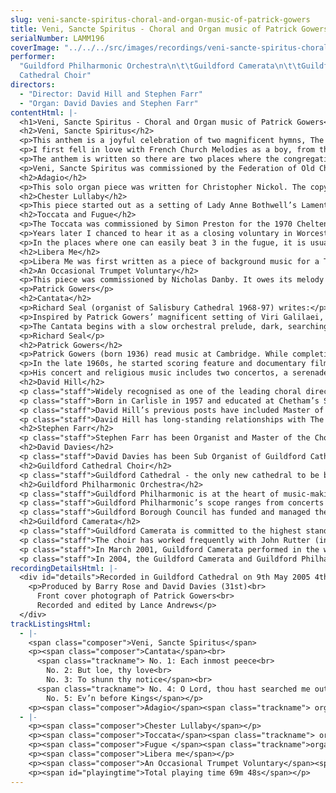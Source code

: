 ```yaml
---
slug: veni-sancte-spiritus-choral-and-organ-music-of-patrick-gowers
title: Veni, Sancte Spiritus - Choral and Organ music of Patrick Gowers
serialNumber: LAMM196
coverImage: "../../../src/images/recordings/veni-sancte-spiritus-choral-and-organ-music-of-patrick-gowers.jpg"
performer:
  "Guildford Philharmonic Orchestra\n\t\tGuildford Camerata\n\t\tGuildford
  Cathedral Choir"
directors:
  - "Director: David Hill and Stephen Farr"
  - "Organ: David Davies and Stephen Farr"
contentHtml: |-
  <h1>Veni, Sancte Spiritus - Choral and Organ music of Patrick Gowers</h1>
  <h2>Veni, Sancte Spiritus</h2>
  <p>This anthem is a joyful celebration of two magnificent hymns, The Golden Sequence, Veni, Sancte Spiritus, and the office hymn Nocte Surgentes, generally sung at Sunday Nocturns from Trinity to Advent. The first has been attributed to Archbishop Stephen Langton of Canterbury (d. 1228), and the second to Pope Gregory the Great (c. 540 – 604). Their musical settings are based on two superb French Church melodies, Prompto gentes animo (E.H.653) from the Rouen processional (1729) and Christe, quem sedes/Coelites Plaudant (E.H.242) from the Rouen Antiphoner (1728). Though very different in character, they rather surprisingly share their first six notes. It is not known who wrote them.</p>
  <p>I first fell in love with French Church Melodies as a boy, from their use in the English Hymnal (see above), researched and edited by Ralph Vaughan Williams. Later, when I was well stricken in years, I had the delightful privilege of meeting the late Canon Derek Ingram Hill of Canterbury, a great scholar and expert on these melodies, and one-time colleague of the compilers and editors of the English Hymnal. As a young man in the 1930s he used to bicycle round northern France each summer collecting French Church Melodies, and the two in this anthem, which is dedicated to him, were particular favourites of his.</p>
  <p>The anthem is written so there are two places where the congregation can loudly join in the second, slower melody. This is to make it particularly suitable for schools. There are also optional parts for two trumpets, two trombones and a bass trombone (all of big band jazz experience and expertise). The setting of the first melody may seem rather fast; but that is more or less how Canon Ingram Hill used to sing it, as he remembered having heard it in Rouen cathedral.</p>
  <p>Veni, Sancte Spiritus was commissioned by the Federation of Old Choristers’ Associations for their Congress at Canterbury in July 2000.</p>
  <h2>Adagio</h2>
  <p>This solo organ piece was written for Christopher Nickol. The copy is marked to be played “remote but bright a la cathedral sound”.</p>
  <h2>Chester Lullaby</h2>
  <p>This piece started out as a setting of Lady Anne Bothwell’s Lament. But I wanted a version that could be used as a carol in a conventional carol service, so I hunted around until I came across these very suitable 16th century words by the nuns of Chester. Their origin suggests that the solo line is somewhat more appropriately sung by a female than by a boy.</p>
  <h2>Toccata and Fugue</h2>
  <p>The Toccata was commissioned by Simon Preston for the 1970 Cheltenham Festival. He asked for a flashy piece with which to end recitals, featuring some (Count) Basie chords. When he gave his magnificent first performance in the Festival Hall, the author of the programme note thought Basie chords must be a misprint; so he changed it to the totally inappropriate Basic chords.</p>
  <p>Years later I chanced to hear it as a closing voluntary in Worcester Cathedral, played by Adrian Partington. When I spoke to him afterwards, he commissioned a Fugue to go with it. It is probably quite an oddity to have a fugue written 18 years after its toccata. It means that while the toccata is very definitely young man’s music, the fugue is more staid and middle-aged. Nevertheless, the best way to understand either of them is to try to beat time, which is harder than usual because this music does not have a regular metre. It is not based on singing, dancing, walking, running, heartbeats (or even machines!) but on a boulder falling down the side of a steep mountain, sometimes spinning round in the air, and between whiles, coming down to earth with a bump. This can be heard in the manuals-only passage starting at 1m 20. Later on, the pedals come in with far slower notes that polarise the manual music into a gradually accelerating series of regular metres. This process can be heard beginning at 2m 14s. From here on the music gets steadily louder and some way through the piece its tempo suddenly drops at a type of climax and then switches backwards and forwards between the original breathless pace and this new, more measured one.</p>
  <p>In the places where one can easily beat 3 in the fugue, it is usually because the fugue subject is going on somewhere. In between, the music is in the same irregular metre as the Toccata (at the slower tempo). This piece gets softer and softer as it goes on, and it ends with a full counter exposition, which is to say that the subject and countersubject appear in each voice in turn; and this section is combined all the way through with a very quiet echo of the start of the Toccata, which is not too blindingly obvious until the pedal entry at the very end.</p>
  <h2>Libera Me</h2>
  <p>Libera Me was first written as a piece of background music for a TV realisation of the Sherlock Holmes story The Priory School in which a little boy is kidnapped from school. In this production it was made a choir school and they needed something to sing. So I made this version of the title music in the style of a 16th century motet, and the words “Libera Me” seemed very germane.</p>
  <h2>An Occasional Trumpet Voluntary</h2>
  <p>This piece was commissioned by Nicholas Danby. It owes its melody to Jeremiah Clarke’s Trumpet Voluntary and its rhythm to a jazzed-up version of Widor’s Toccata.</p>
  <p>Patrick Gowers</p>
  <h2>Cantata</h2>
  <p>Richard Seal (organist of Salisbury Cathedral 1968-97) writes:</p>
  <p>Inspired by Patrick Gowers’ magnificent setting of Viri Galilaei, which he wrote in 1987 for the consecration of Richard Harries as Bishop of Oxford, I asked him to write something for the Southern Cathedrals Festival in 1991 in Salisbury. This resulted in his Cantata which was first performed on 23rd July 1991. Knowing that he was most sensitive to the needs of an SCF commission, I gave him an entirely free hand as to the choice of subject and text. It was his idea to base it on the Psalms, especially Psalm 139, that most wonderful of Psalms which expresses so completely the omnipresence of God, and to combine Miles Coverdale’s text (which dates from the 1530s and 1540s) with a metrical version of it written about fifty years later by Mary Herbert, Countess of Pembroke, and her brother, Sir Philip Sidney. In Viri Galilaei, Patrick had already shown the power of an original chorale or hymn tune, and such was his interest in metrical psalms that here was another opportunity for him to develop the idea, as J. S. Bach had done in his cantatas. The Cantata was a great success, well received by performers and listeners alike, and I am delighted that it is has been recorded.</p>
  <p>The Cantata begins with a slow orchestral prelude, dark, searching and intense, which leads on to a sad and reflective fugue, Purcellean in style. This meditative mood prevails throughout the work. The first choral entry emerges from this introduction, with the chorale upon which the whole work is based. The metrical text is set to the chorale and is interspersed with duets and trios which use Coverdale’s words. In several places the choral writing expands into three four-part choirs. Three verses from Psalm 51 (Miserere mei), in their metrical version, provide the text for the second movement. The purging of the sinful soul with hyssop, depicted by acciaccaturas and augmented seconds, leads into a lively, haunting dance as the broken bones of the text ‘daunce awaie their sadness’. This dance gradually fades into the distance. The third movement follows the format of the first. The original chorale is now in an intense and chromatic form and the movement gradually builds up into a new chorale that is majestic, strong in rhythm and has rich harmonic cadences. The text for this chorale is taken from Psalm 18 verses 10-12. The mood of the fourth movement is quietly meditative. The duets have a plainsong feel about them as they mysteriously weave Coverdale’s words. At the words “and laid thine hand upon me” the music reaches a powerful climax, which is followed by a very soft coda as the Psalmist reflects on man’s incapacity to comprehend the works of God, so reminiscent of Job’s humble acceptance of God’s omnipotence. As in all Bach’s cantatas, the final movement is a strong (here slightly extended) declaration of the main chorale. The text is the metrical version of part of Psalm 138 in which our Saviour receives due honour and praise.</p>
  <p>Richard Seal</p>
  <h2>Patrick Gowers</h2>
  <p>Patrick Gowers (born 1936) read music at Cambridge. While completing his doctorate, he taught composition part-time at the university. He was also jazz critic on the Financial Times and assistant conductor of Bill Russo’s London Jazz Orchestra as well as being music director of the Royal Shakespeare Company’s Marat/Sade for its two seasons at the Aldwych Theatre and one in New York.</p>
  <p>In the late 1960s, he started scoring feature and documentary films, first in Denmark and then in this country. His music for Stevie, featuring John Williams on guitar, was itself the subject of the documentary How to Score, which was subsequently broadcast by the BBC. In the 1970s, he directed the electronic music studio at Dartington and played keyboards for the New Swingle Singers. Later in the 1970s, Patrick Gowers started writing for television and in 1982 he won the BAFTA original music award for his scores for Smiley’s People, The Woman in White and I Remember Nelson.</p>
  <p>His concert and religious music includes two concertos, a serenade, a rhapsody and a suite The Death of Loma, all for guitar and orchestra. For the organ, he has written a Toccata and a Fugue, an extended Trio Sonata and some other shorter works. Other compositions include four anthems for cathedral choir, Viri Galilaei, Holy holy, Libera Me and Aveto Augustine, two suites for solo violin and orchestra as well as the Cantata for triple choir, organ and strings being performed on this recording.</p>
  <h2>David Hill</h2>
  <p class="staff">Widely recognised as one of the leading choral directors in the UK, David Hill is Director of Music at St John’s College, Cambridge. He also holds the posts of Musical Director of The Bach Choir, Chief Conductor of The Southern Sinfonia, Director of Florilegium Choir and Orchestra and Music Director of Leeds Philharmonic Society.</p>
  <p class="staff">Born in Carlisle in 1957 and educated at Chetham’s School of Music he was made a Fellow of the Royal College of Organists at the age of 17. David took an organ scholarship to St John’s College, Cambridge under the direction of Dr George Guest. Alongside organ studies with tutors including Gillian Weir and Peter Hurford, David conducted the University Opera Society and Cambridge University Music Society’s orchestra. He has recently been awarded an honorary Doctorate by the University of Southampton in recognition of his services to Music.</p>
  <p class="staff">David Hill’s previous posts have included Master of the Music at Winchester Cathedral (1987-2002), Music Director of The Waynflete Singers (1987-2002) Master of the Music at Westminster Cathedral, Musical Director of the Alexandra Choir (1980-87), Associate Conductor and then Artistic Director of the Philharmonia Chorus (1986-1997). He regularly gives choral training workshops and summer schools in the UK and overseas, his handbook on the subject Giving Voice was published in 1995 and he is a choral advisor to music publishers Novello for whom he has edited the carol book Noël.</p>
  <p class="staff">David Hill has long-standing relationships with The Bournemouth Symphony Orchestra and BBC Singers with whom he has conducted a wide range of repertoire. He has also appeared with The London Philharmonic, The Sydney Symphony Orchestra, Zagreb Philharmonic, Ulster Orchestra, City of London Sinfonia, English Chamber Orchestra, The BBC National Orchestra of Wales, Sinfonia 21, the Northern Sinfonia, The New Queen’s Hall Orchestra, the Netherlands Radio Choir and RIAS Kammerchor, Berlin. He made his BBC Proms debut with the world premiere of Sir John Tavener’s Song of the Cosmos with The Bach Choir and the BBC Philharmonic Orchestra in 2001.</p>
  <h2>Stephen Farr</h2>
  <p class="staff">Stephen Farr has been Organist and Master of the Choristers at Guildford Cathedral since 1999. He read Music at Cambridge as Organ Scholar of Clare College, and after graduating with first class honours, undertook postgraduate study for the degree of MPhil. He subsequently held the post of Sub Organist at Christ Church Oxford and at Winchester Cathedral. In addition to his work at Guildford, he has an established international reputation as a soloist and continuo player of wide experience, working with many leading conductors and ensembles and making frequent appearances on television, radio and CD. He is a Fellow and Council Member of the Royal College of Organists, and was recently elected a Fellow of the Royal Society of Arts.</p>
  <h2>David Davies</h2>
  <p class="staff">David Davies has been Sub Organist of Guildford Cathedral since 2003 and became Director of the Girl Choristers in 2004. Originally from north Wales, he was organ scholar of Magdalen College, Oxford, and previously a sixth form music scholar at Eton College. Following three years as assistant organist at St Asaph Cathedral, David worked at Hampstead Parish Church, London, and, in 1999, embarked on a two-year graduate course in organ performance at Yale University. He lived and worked for a further two years in the United States, and served in the music departments of Christ Church, New Haven, Connecticut, and St Philip’s Cathedral, Atlanta, Georgia. His organ teachers have been John Wellingham, Nicolas Kynaston, Thomas Murray and Dr Martin Jean.</p>
  <h2>Guildford Cathedral Choir</h2>
  <p class="staff">Guildford Cathedral - the only new cathedral to be built in the South of England since the Reformation - is also unique among Anglican cathedrals in having established an entirely new music foundation at the completion of the building. The new cathedral choir sang for the first time at the service of Consecration in May 1961, and under the direction of the four Organists and Masters of the Choristers since that date it has established an impressive international reputation. This reputation for excellence has been founded on the tremendous commitment, energy and enthusiasm of parents, choristers and adult singers alike. In 2002 the establishment of the Girl Choristers, who also now enjoy a considerable reputation, augmented the cathedral’s music foundation. Between them the boy and girl choristers and the lay clerks provide music for seven fully choral services each week, and also participate in a wide variety of musical activities away from the cathedral, which include recordings, tours, and frequent broadcast appearances on national television and radio.</p>
  <h2>Guildford Philharmonic Orchestra</h2>
  <p class="staff">Guildford Philharmonic is at the heart of music-making in the south east, with a huge repertoire extending from the 17th century to the present day. The main concert season runs from October to July in a variety of venues including Guildford Cathedral, the Electric Theatre, Holy Trinity Church, the Yvonne Arnaud Theatre, Shalford Park and the Abbot’s Hospital. In addition, the orchestra is invited to give concerts throughout London and the south of England in a number of venues.</p>
  <p class="staff">Guildford Philharmonic’s scope ranges from concerts for children and with children, via chamber concerts in more intimate venues, to large-scale choral and orchestral works. The repertoire covers everything from jazz and light music to new music, and the emphasis is to work with young soloists at the outset of their careers. The orchestra continues its work of attracting new audiences for all types of classical music and of making concert-going an exciting experience.</p>
  <p class="staff">Guildford Borough Council has funded and managed the Philharmonic as part of its arts provision for the Borough since the orchestra’s inception in 1945 (when it was the Guildford Municipal Orchestra). The orchestra is grateful to South East Music Trust for its continued support of the orchestra’s work, including the making of this CD.</p>
  <h2>Guildford Camerata</h2>
  <p class="staff">Guildford Camerata is committed to the highest standards of ensemble singing. The choir’s musical experience is wide and varied, its members having sung in cathedral choirs, college ensembles, professional choruses, oratorio and opera. The repertoire is large, from the 16th century to the present day, with the emphasis on the baroque period and on British music. The choir gives concerts throughout London and the south-east. It has combined with the choir of Guildford Cathedral for Messiah and John Rutter's Magnificat,and has given highly acclaimed performances of Bach's St John Passion and B minor Mass with Nicholas Kraemer in Guildford Cathedral.</p>
  <p class="staff">The choir has worked frequently with John Rutter (in recent seasons, the choir has given the UK premières of two of his works - Feel the Spirit and Mass of the Children, both conducted by the composer); Barry Rose (in 2004 the choir sang in his 70th birthday concert in Guildford Cathedral) and Nicholas Cleobury.</p>
  <p class="staff">In March 2001, Guildford Camerata performed in the world première of Barry Rose’s orchestration of Stainer’s Crucifixion with Guildford Philharmonic Orchestra. Their <a href="crucifix.htm">recording</a> of the work was released on the Lammas label at Easter 2003; Gramophone magazine (August 2003) said “The CD deserves nothing but praise: it is a finely conceived, sensitively accomplished performance”, and BBC Radio 3’s CD Review (May 2003) said “The well-drilled Guildford Camerata score a bull’s-eye in a new recording of Stainer’s Crucifixion ... The Crucifixion glows brighter the more care and attention is lavished on it. Everyone here performs with passionate conviction. This is a hugely enjoyable CD”.</p>
  <p class="staff">In 2004, the Guildford Camerata and Guildford Philharmonic Orchestra performed Patrick Gowers’ Cantata in concert in Guildford Cathedral, conducted by David Hill (who had previously conducted the work in Winchester Cathedral); and that performance was the catalyst for this recording of Patrick Gowers’ sacred music.</p>
recordingDetailsHtml: |-
  <div id="details">Recorded in Guildford Cathedral on 9th May 2005 4th, 5th and 31st January 2006 by kind permission of the Dean and Chapter
    <p>Produced by Barry Rose and David Davies (31st)<br>
      Front cover photograph of Patrick Gowers<br>
      Recorded and edited by Lance Andrews</p>
  </div>
trackListingsHtml:
  - |-
    <span class="composer">Veni, Sancte Spiritus</span>
    <p><span class="composer">Cantata</span><br>
      <span class="trackname"> No. 1: Each inmost peece<br>
        No. 2: But loe, thy love<br>
        No. 3: To shunn thy notice</span><br>
      <span class="trackname"> No. 4: O Lord, thou hast searched me out<br>
        No. 5: Ev’n before Kings</span></p>
    <p><span class="composer">Adagio</span><span class="trackname"> organ</span></p>
  - |-
    <p><span class="composer">Chester Lullaby</span></p>
    <p><span class="composer">Toccata</span><span class="trackname"> organ</span></p>
    <p><span class="composer">Fugue </span><span class="trackname">organ</span></p>
    <p><span class="composer">Libera me</span></p>
    <p><span class="composer">An Occasional Trumpet Voluntary</span><span class="trackname"> organ</span></p>
    <p><span id="playingtime">Total playing time 69m 48s</span></p>
---
```

